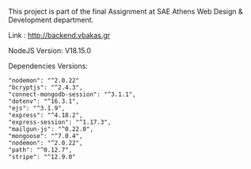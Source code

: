This project is part of the final Assignment at SAE Athens Web Design & Development department.

Link : http://backend.vbakas.gr


NodeJS Version:   V18.15.0

Dependencies Versions:

    "nodemon": "^2.0.22"
    "bcryptjs": "^2.4.3",
    "connect-mongodb-session": "^3.1.1",
    "dotenv": "^16.3.1",
    "ejs": "^3.1.9",
    "express": "^4.18.2",
    "express-session": "^1.17.3",
    "mailgun-js": "^0.22.0",
    "mongoose": "^7.0.4",
    "nodemon": "^2.0.22",
    "path": "^0.12.7",
    "stripe": "^12.9.0"


